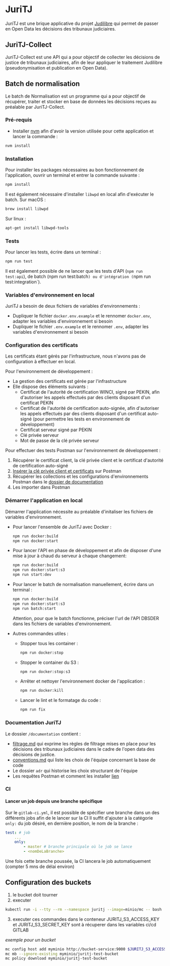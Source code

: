 # JuriTJ

JuriTJ est une brique applicative du projet [Judilibre](https://www.courdecassation.fr/toutes-les-actualites/2021/10/01/judilibre-les-decisions-judiciaires-en-open-data) qui permet de passer en Open Data les décisions des tribunaux judiciaires.

## JuriTJ-Collect

JuriTJ-Collect est une API qui a pour objectif de collecter les décisions de justice de tribunaux judiciaires, afin de leur appliquer le traitement Judilibre (pseudonymisation et publication en Open Data).

## Batch de normalisation

Le batch de Normalisation est un programme qui a pour objectif de récupérer, traiter et stocker en base de données les décisions reçues au préalable par JuriTJ-Collect.

### Pré-requis

- Installer [nvm](https://github.com/nvm-sh/nvm) afin d'avoir la version utilisée pour cette application et lancer la commande :

```bash
nvm install
```

### Installation

Pour installer les packages nécessaires au bon fonctionnement de l'application, ouvrir un terminal et entrer la commande suivante :

```bash
npm install
```

Il est également nécessaire d'installer `libwpd` en local afin d'exécuter le batch.
Sur macOS :

```bash
brew install libwpd
```

Sur linux :

```bash
apt-get install libwpd-tools
```

### Tests

Pour lancer les tests, écrire dans un terminal :

```bash
npm run test
```

Il est également possible de ne lancer que les tests d'API (`npm run test:api`), de batch (npm run test:batch`) ou d'intégration (`npm run test:integration`).

### Variables d'environnement en local

JuriTJ a besoin de deux fichiers de variables d'environnements :

- Dupliquer le fichier `docker.env.example` et le rennomer `docker.env`, adapter les variables d'environnement si besoin
- Dupliquer le fichier `.env.example` et le rennomer `.env`, adapter les variables d'environnement si besoin

### Configuration des certificats

Les certificats étant gérés par l'infrastructure, nous n'avons pas de configuration à effectuer en local.

Pour l'environnement de développement :

- La gestion des certificats est gérée par l'infrastructure
- Elle dispose des éléments suivants :
  - Certificat de l'autorité de certification WINCI, signé par PEKIN, afin d'autoriser les appels effectués par des clients disposant d'un certificat PEKIN
  - Certificat de l'autorité de certification auto-signée, afin d'autoriser les appels effectués par des clients disposant d'un certificat auto-signé (pour permettre les tests en environnement de développement)
  - Certificat serveur signé par PEKIN
  - Clé privée serveur
  - Mot de passe de la clé privée serveur

Pour effectuer des tests Postman sur l'environnement de développement :

1.  Récupérer le certificat client, la clé privée client et le certificat d'autorité de certification auto-signé
2.  [Insérer la clé privée client et certificats](https://learning.postman.com/docs/sending-requests/certificates/) sur Postman
3.  Récupérer les collections et les configurations d'environnements Postman dans le [dossier de documentation](./documentation/postman/)
4.  Les importer dans Postman

### Démarrer l'application en local

Démarrer l'application nécessite au préalable d'initaliser les fichiers de variables d'environnement.

- Pour lancer l'ensemble de JuriTJ avec Docker :

  ```bash
  npm run docker:build
  npm run docker:start
  ```

- Pour lancer l'API en phase de développement et afin de disposer d'une mise à jour à chaud du serveur à chaque changement:

  ```bash
  npm run docker:build
  npm run docker:start:s3
  npm run start:dev
  ```

- Pour lancer le batch de normalisation manuellement, écrire dans un terminal :

  ```bash
  npm run docker:build
  npm run docker:start:s3
  npm run batch:start
  ```

  Attention, pour que le batch fonctionne, préciser l'url de l'API DBSDER dans les fichiers de variables d'environnement.

- Autres commandes utiles :
  - Stopper tous les container :
    ```bash
    npm run docker:stop
    ```
  - Stopper le container du S3 :
    ```bash
    npm run docker:stop:s3
    ```
  - Arrêter et nettoyer l'environnement docker de l'application :
    ```bash
    npm run docker:kill
    ```
  - Lancer le lint et le formatage du code :
    ```bash
    npm run fix
    ```

### Documentation JuriTJ

Le dossier `/documentation` contient :

- [filtrage.md](documentation/filtrage.md) qui exprime les règles de filtrage mises en place pour les décisions des tribunaux judiciaires dans le cadre de l'open data des décisions de justice.
- [conventions.md](documentation/conventions.md) qui liste les choix de l'équipe concernant la base de code
- Le dossier `adr` qui historise les choix structurant de l'équipe
- Les requêtes Postman et comment les installer [lien](documentation/postman/README.md)

### CI

#### Lancer un job depuis une branche spécifique

Sur le `gitlab-ci.yml`, il est possible de spécifier une branche dans un des différents jobs afin de le lancer sur la CI
Il suffit d'ajouter à la catégorie `only:` du job désiré, en dernière position, le nom de la branche :

```yml
test: # job
    ...
    only:
        - master # branche principale où le job se lance
        - <nomDeLaBranche>
```

Une fois cette branche poussée, la CI lancera le job automatiquement (compter 5 mns de délai environ)

## Configuration des buckets

1. le bucket doit tourner
2. executer

```bash
kubectl run -i --tty --rm --namespace juritj --image=minio/mc -- bash
```

3. executer ces commandes dans le conteneur
   JURITJ_S3_ACCESS_KEY et JURITJ_S3_SECRET_KEY sont à récuperer dans les variables ci/cd GITLAB

_exemple pour un bucket_

```BASH
mc config host add myminio http://bucket-service:9000 $JURITJ_S3_ACCESS_KEY $JURITJ_S3_SECRET_KEY
mc mb --ignore-existing myminio/juritj-test-bucket
mc policy download myminio/juritj-test-bucket
```

